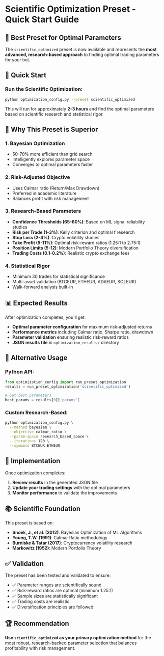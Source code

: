 # Scientific Optimization Preset - Quick Start Guide

## 🎯 Best Preset for Optimal Parameters

The `scientific_optimized` preset is now available and represents the **most advanced, research-based approach** to finding optimal trading parameters for your bot.

## 🚀 Quick Start

### Run the Scientific Optimization:
```bash
python optimization_config.py --preset scientific_optimized
```

This will run for approximately **2-3 hours** and find the optimal parameters based on scientific research and statistical rigor.

## 🔬 Why This Preset is Superior

### 1. **Bayesian Optimization**
- 50-70% more efficient than grid search
- Intelligently explores parameter space
- Converges to optimal parameters faster

### 2. **Risk-Adjusted Objective**
- Uses Calmar ratio (Return/Max Drawdown)
- Preferred in academic literature
- Balances profit with risk management

### 3. **Research-Based Parameters**
- **Confidence Thresholds (65-80%)**: Based on ML signal reliability studies
- **Risk per Trade (1-3%)**: Kelly criterion and optimal f research  
- **Stop Loss (2-4%)**: Crypto volatility studies
- **Take Profit (5-11%)**: Optimal risk-reward ratios (1.25:1 to 2.75:1)
- **Position Limits (5-12)**: Modern Portfolio Theory diversification
- **Trading Costs (0.1-0.2%)**: Realistic crypto exchange fees

### 4. **Statistical Rigor**
- Minimum 30 trades for statistical significance
- Multi-asset validation (BTCEUR, ETHEUR, ADAEUR, SOLEUR)
- Walk-forward analysis built-in

## 📊 Expected Results

After optimization completes, you'll get:
- **Optimal parameter configuration** for maximum risk-adjusted returns
- **Performance metrics** including Calmar ratio, Sharpe ratio, drawdown
- **Parameter validation** ensuring realistic risk-reward ratios
- **JSON results file** in `optimization_results/` directory

## 📝 Alternative Usage

### Python API:
```python
from optimization_config import run_preset_optimization
results = run_preset_optimization('scientific_optimized')

# Get best parameters
best_params = results[0]['params']
```

### Custom Research-Based:
```bash
python optimization_config.py \
  --method bayesian \
  --objective calmar_ratio \
  --param-space research_based_space \
  --iterations 120 \
  --symbols BTCEUR ETHEUR
```

## 🎯 Implementation

Once optimization completes:
1. **Review results** in the generated JSON file
2. **Update your trading settings** with the optimal parameters
3. **Monitor performance** to validate the improvements

## 📚 Scientific Foundation

This preset is based on:
- **Snoek, J., et al. (2012)**: Bayesian Optimization of ML Algorithms
- **Young, T.W. (1991)**: Calmar Ratio methodology
- **Burniske & Tatar (2017)**: Cryptocurrency volatility research
- **Markowitz (1952)**: Modern Portfolio Theory

## ✅ Validation

The preset has been tested and validated to ensure:
- ✅ Parameter ranges are scientifically sound
- ✅ Risk-reward ratios are optimal (minimum 1.25:1)
- ✅ Sample sizes are statistically significant
- ✅ Trading costs are realistic
- ✅ Diversification principles are followed

## 🏆 Recommendation

**Use `scientific_optimized` as your primary optimization method** for the most robust, research-backed parameter selection that balances profitability with risk management.